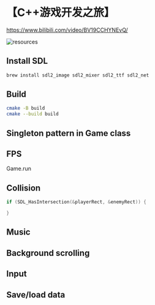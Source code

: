 # 【C++游戏开发之旅】

https://www.bilibili.com/video/BV19CCHYNEvQ/

![resources](https://pan.baidu.com/s/1sTj6cp49sxvMWmfWGhvmgw?pwd=2bk8)

## Install SDL

```sh
brew install sdl2_image sdl2_mixer sdl2_ttf sdl2_net
```

## Build

```sh
cmake -B build
cmake --build build
```

## Singleton pattern in Game class

## FPS

Game.run

## Collision

```cpp
if (SDL_HasIntersection(&playerRect, &enemyRect)) {

}
```

## Music

## Background scrolling

## Input

## Save/load data
